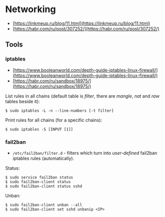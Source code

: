 # Networking

* [https://linkmeup.ru/blog/11.html](https://linkmeup.ru/blog/11.html)
* [https://habr.com/ru/post/307252/](https://habr.com/ru/post/307252/)




## Tools



### iptables

* [https://www.booleanworld.com/depth-guide-iptables-linux-firewall/](https://www.booleanworld.com/depth-guide-iptables-linux-firewall/)
* [https://habr.com/ru/sandbox/18975/](https://habr.com/ru/sandbox/18975/)

List rules in all chains (default table is *filter*, there are *mangle*, *nat* and *raw* tables beside it):

```
$ sudo iptables -L -n --line-numbers [-t filter]
```

Print rules for all chains (for a specific chains):

```
$ sudo iptables -S [INPUT [1]]
```



### fail2ban

* `/etc/fail2ban/filter.d` - filters which turn into *user-defined* fail2ban iptables rules (automatically).

Status:

```
$ sudo service fail2ban status
$ sudo fail2ban-client status
$ sudo fail2ban-client status sshd
```

Unban:

```
$ sudo fail2ban-client unban --all
$ sudo fail2ban-client set sshd unbanip <IP>
```
